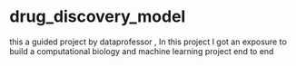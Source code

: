 # drug_discovery_model
this a guided project by dataprofessor  , In this project I got an exposure to build a computational biology and machine learning project end to end 
